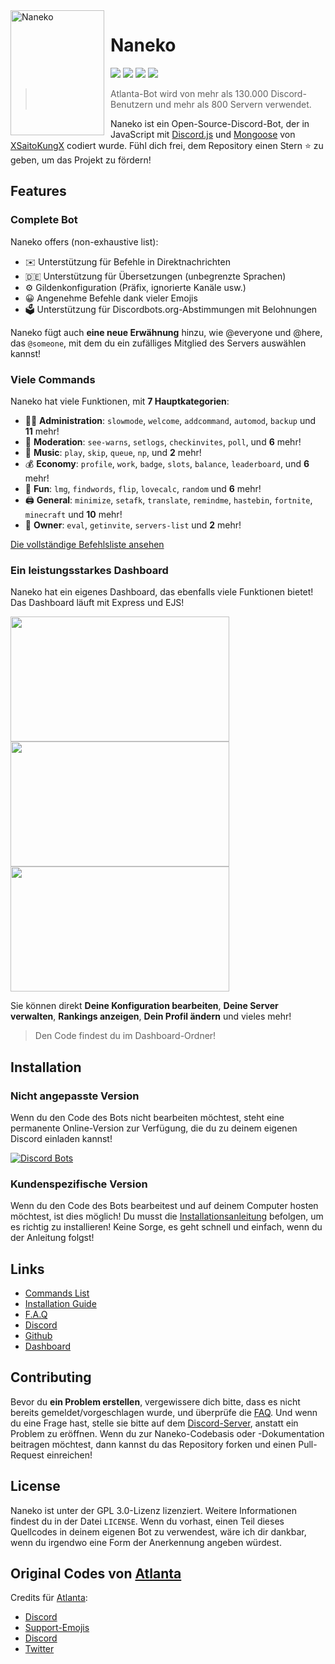<img width="150" height="200" align="left" style="float: left; margin: 0 10px 0 0;" alt="Naneko" src="https://i.pinimg.com/736x/ce/67/88/ce67883c7962f637be17f6e9e1397661--anime-art-girl-kawaii-anime-girl.jpg">  

# Naneko

[![](https://img.shields.io/discord/565048515357835264.svg?logo=discord&colorB=7289DA&label=Naneko%20Support)](https://dsc.gg/infinity-support)
[![](https://img.shields.io/discord/568120814776614924.svg?logo=discord&colorB=00BFFF&label=Atlanta%20Emojis)](https://discord.gg/NPkySYKMkN)
[![](https://img.shields.io/badge/discord.js-v13.0.0--dev-blue.svg?logo=npm)](https://github.com/discordjs)
[![](https://www.codefactor.io/repository/github/XSaitoKungX/NanekoBot/badge)](https://www.codefactor.io/repository/github/xsaitokungx/nanekobot)

> Atlanta-Bot wird von mehr als 130.000 Discord-Benutzern und mehr als 800 Servern verwendet.

Naneko ist ein Open-Source-Discord-Bot, der in JavaScript mit [Discord.js](https://discord.js.org) und [Mongoose](https://mongoosejs.com/docs/api.html) von [XSaitoKungX](https://github.com/XSaitoKungX) codiert wurde.
Fühl dich frei, dem Repository einen Stern ⭐ zu geben, um das Projekt zu fördern!

## Features

### Complete Bot

Naneko offers (non-exhaustive list):
*   ✉️ Unterstützung für Befehle in Direktnachrichten
*   🇩🇪 Unterstützung für Übersetzungen (unbegrenzte Sprachen)
*   ⚙️ Gildenkonfiguration (Präfix, ignorierte Kanäle usw.)
*   😀 Angenehme Befehle dank vieler Emojis
*   🗳️ Unterstützung für Discordbots.org-Abstimmungen mit Belohnungen

Naneko fügt auch **eine neue Erwähnung** hinzu, wie @everyone und @here, das `@someone`, mit dem du ein zufälliges Mitglied des Servers auswählen kannst!

### Viele Commands

Naneko hat viele Funktionen, mit **7 Hauptkategorien**:

*   👩‍💼 **Administration**: `slowmode`, `welcome`, `addcommand`, `automod`, `backup` und **11** mehr! 
*   🚓 **Moderation**: `see-warns`, `setlogs`, `checkinvites`, `poll`, und **6** mehr! 
*   🎵 **Music**: `play`, `skip`, `queue`, `np`, und **2** mehr! 
*   💰 **Economy**: `profile`, `work`, `badge`, `slots`, `balance`, `leaderboard`, und **6** mehr! 
*   👻 **Fun**: `lmg`, `findwords`, `flip`, `lovecalc`, `random` und **6** mehr! 
*   🖨️ **General**: `minimize`, `setafk`, `translate`, `remindme`, `hastebin`, `fortnite`, `minecraft` und **10** mehr! 
*   👑 **Owner**: `eval`, `getinvite`, `servers-list` und **2** mehr!

[Die vollständige Befehlsliste ansehen](https://www.atlanta-bot.fr/commands)

### Ein leistungsstarkes Dashboard

Naneko hat ein eigenes Dashboard, das ebenfalls viele Funktionen bietet! Das Dashboard läuft mit Express und EJS!

<img align="left" style="float: centrer; margin: 0 10px 0 0;" src="https://zupimages.net/up/19/31/c3ya.png" height="200" width="350"/>
<img align="center" style="float: left; margin: 0 10px 0 0;" src="https://zupimages.net/up/19/31/vnq5.png" height="200" width="350"/>
<img align="center" style="float: centrer; margin: 0 10px 0 0;" src="https://zupimages.net/up/19/31/htga.png" height="200" width="350"/>

Sie können direkt **Deine Konfiguration bearbeiten**, **Deine Server verwalten**, **Rankings anzeigen**, **Dein Profil ändern** und vieles mehr!

> Den Code findest du im Dashboard-Ordner!

## Installation

### Nicht angepasste Version

Wenn du den Code des Bots nicht bearbeiten möchtest, steht eine permanente Online-Version zur Verfügung, die du zu deinem eigenen Discord einladen kannst!   

[![Discord Bots](https://discordbots.org/api/widget/557445719892688897.svg)](https://discordbots.org/bot/557445719892688897)

### Kundenspezifische Version

Wenn du den Code des Bots bearbeitest und auf deinem Computer hosten möchtest, ist dies möglich!
Du musst die [Installationsanleitung](https://www.atlanta-bot.fr/installation/) befolgen, um es richtig zu installieren! Keine Sorge, es geht schnell und einfach, wenn du der Anleitung folgst!

## Links

*   [Commands List](https://www.atlanta-bot.fr/commands)
*   [Installation Guide](https://www.atlanta-bot.fr/installation)
*   [F.A.Q](https://www.atlanta-bot.fr/faq/)
*   [Discord](https://dsc.gg/infinity-support)
*   [Github](https://github.com/XSaitoKungX/NanekoBot)
*   [Dashboard](https://dashboard.atlanta-bot.fr)

## Contributing

Bevor du **ein Problem erstellen**, vergewissere dich bitte, dass es nicht bereits gemeldet/vorgeschlagen wurde, und überprüfe die [FAQ](https://www.atlanta-bot.fr/faq). Und wenn du eine Frage hast, stelle sie bitte auf dem [Discord-Server](https://dsc.gg/infinity-support), anstatt ein Problem zu eröffnen.
Wenn du zur Naneko-Codebasis oder -Dokumentation beitragen möchtest, dann kannst du das Repository forken und einen Pull-Request einreichen!

## License

Naneko ist unter der GPL 3.0-Lizenz lizenziert. Weitere Informationen findest du in der Datei `LICENSE`. Wenn du vorhast, einen Teil dieses Quellcodes in deinem eigenen Bot zu verwendest, wäre ich dir dankbar, wenn du irgendwo eine Form der Anerkennung angeben würdest.

## Original Codes von [Atlanta](https://github.com/Androz2091/AtlantaBot)

Credits für [Atlanta](https://github.com/Androz2091/AtlantaBot):

*   [Discord](https://discord.gg/Za9zxTH)
*   [Support-Emojis](https://discord.gg/NPkySYKMkN)
*   [Discord](https://dsc.gg/infinity-support)
*   [Twitter](https://twitter.com/AtlantaBot)
